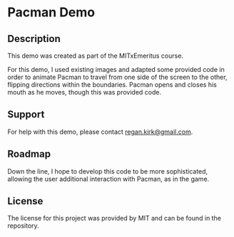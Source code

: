 <h1>Pacman Demo</hi>

<h2>Description</h2>

This demo was created as part of the MITxEmeritus course.

For this demo, I used existing images and adapted some provided code in order to animate Pacman to travel from one side of the screen to the other, flipping directions within the boundaries. Pacman opens and closes his mouth as he moves, though this was provided code. 

<h2>Support</h2>

For help with this demo, please contact regan.kirk@gmail.com.

<h2>Roadmap</h2>

Down the line, I hope to develop this code to be more sophisticated, allowing the user additional interaction with Pacman, as in the game.

<h2>License</h2>

The license for this project was provided by MIT and can be found in the repository.